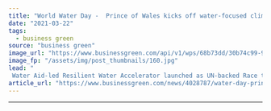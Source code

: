 ```yaml
---
title: "World Water Day -  Prince of Wales kicks off water-focused climate finance drive"
date: "2021-03-22"
tags: 
  - business green
source: "business green"
image_url: "https://www.businessgreen.com/api/v1/wps/68b73dd/30b74c99-93f4-42d7-a6ed-924afe1e28ea/5/COL1-228-WaterAid-Jordi-Ruiz-Cirera-185x114.jpg"
image_fp: "/assets/img/post_thumbnails/160.jpg"
lead: "
 Water Aid-led Resilient Water Accelerator launched as UN-backed Race to Zero campaign urges water utilities around the world to commit to net zero emissions ..."
article_url: "https://www.businessgreen.com/news/4028787/water-day-prince-wales-kicks-water-focused-climate-finance-drive"
---
```


---
